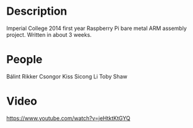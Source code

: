 # Description

Imperial College 2014 first year Raspberry Pi bare metal ARM assembly project.
Written in about 3 weeks.

# People

Bálint Rikker
Csongor Kiss
Sicong Li
Toby Shaw

# Video

https://www.youtube.com/watch?v=jeHtktKtGYQ
